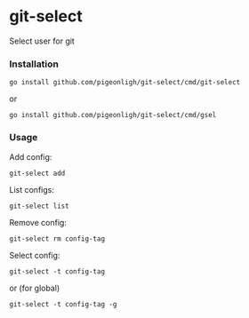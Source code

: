 # git-select
Select user for git

### Installation

```
go install github.com/pigeonligh/git-select/cmd/git-select
```

or 

```
go install github.com/pigeonligh/git-select/cmd/gsel
```

### Usage

Add config:

```
git-select add
```

List configs:

```
git-select list
```

Remove config:

```
git-select rm config-tag
```

Select config:

```
git-select -t config-tag
```

or (for global)

```
git-select -t config-tag -g
```
